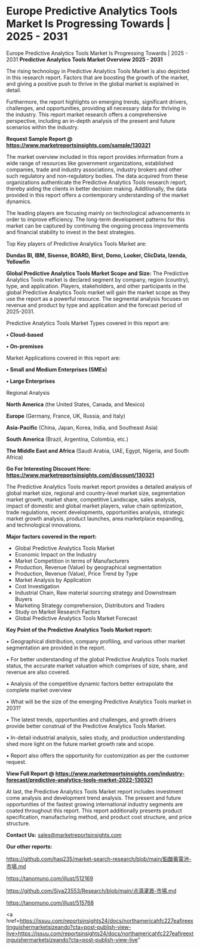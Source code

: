 # Europe Predictive Analytics Tools Market Is Progressing Towards | 2025 - 2031
Europe Predictive Analytics Tools Market Is Progressing Towards | 2025 - 2031
<Strong> Predictive Analytics Tools Market Overview 2025 - 2031</strong>

The rising technology in Predictive Analytics Tools Market is also depicted in this research report. Factors that are boosting the growth of the market, and giving a positive push to thrive in the global market is explained in detail.

Furthermore, the report highlights on emerging trends, significant drivers, challenges, and opportunities, providing all necessary data for thriving in the industry. This report market research offers a comprehensive perspective, including an in-depth analysis of the present and future scenarios within the industry.

<strong>Request Sample Report @ <a href=https://www.marketreportsinsights.com/sample/130321>https://www.marketreportsinsights.com/sample/130321</a></strong>

The market overview included in this report provides information from a wide range of resources like government organizations, established companies, trade and industry associations, industry brokers and other such regulatory and non-regulatory bodies. The data acquired from these organizations authenticate the Predictive Analytics Tools research report, thereby aiding the clients in better decision making. Additionally, the data provided in this report offers a contemporary understanding of the market dynamics.

The leading players are focusing mainly on technological advancements in order to improve efficiency. The long-term development patterns for this market can be captured by continuing the ongoing process improvements and financial stability to invest in the best strategies.

Top Key players of Predictive Analytics Tools Market are:

<strong>Dundas BI, IBM, Sisense, BOARD, Birst, Domo, Looker, ClicData, Izenda, Yellowfin</strong>

<strong><b>Global Predictive Analytics Tools Market Scope and Size:</b></strong>
The Predictive Analytics Tools market is declared segment by company, region (country), type, and application. Players, stakeholders, and other participants in the global Predictive Analytics Tools market will gain the market scope as they use the report as a powerful resource. The segmental analysis focuses on revenue and product by type and application and the forecast period of 2025-2031.

Predictive Analytics Tools Market Types covered in this report are:

<strong>• Cloud-based

• On-premises</strong>

Market Applications covered in this report are:

<strong>• Small and Medium Enterprises (SMEs)

• Large Enterprises</strong> 

Regional Analysis

<strong>North America</strong> (the United States, Canada, and Mexico)

<strong>Europe</strong> (Germany, France, UK, Russia, and Italy)

<strong>Asia-Pacific</strong> (China, Japan, Korea, India, and Southeast Asia)

<strong>South America</strong> (Brazil, Argentina, Colombia, etc.)

<strong>The Middle East and Africa</strong> (Saudi Arabia, UAE, Egypt, Nigeria, and South Africa)

<strong>Go For Interesting Discount Here: <a href=https://www.marketreportsinsights.com/discount/130321>https://www.marketreportsinsights.com/discount/130321</a></strong>

The Predictive Analytics Tools market report provides a detailed analysis of global market size, regional and country-level market size, segmentation market growth, market share, competitive Landscape, sales analysis, impact of domestic and global market players, value chain optimization, trade regulations, recent developments, opportunities analysis, strategic market growth analysis, product launches, area marketplace expanding, and technological innovations.

<strong><b>Major factors covered in the report:</b></strong>
<ul>
  <li>Global Predictive Analytics Tools Market </li>
  <li>Economic Impact on the Industry</li>
  <li>Market Competition in terms of Manufacturers</li>
  <li>Production, Revenue (Value) by geographical segmentation</li>
  <li>Production, Revenue (Value), Price Trend by Type</li>
  <li>Market Analysis by Application</li>
  <li>Cost Investigation</li>
  <li>Industrial Chain, Raw material sourcing strategy and Downstream Buyers</li>
  <li>Marketing Strategy comprehension, Distributors and Traders</li>
  <li>Study on Market Research Factors</li>
  <li>Global Predictive Analytics Tools Market Forecast</li>
</ul>

<strong><b>Key Point of the Predictive Analytics Tools Market report:</b></strong>

• Geographical distribution, company profiling, and various other market segmentation are provided in the report.

• For better understanding of the global Predictive Analytics Tools market status, the accurate market valuation which comprises of size, share, and revenue are also covered.

• Analysis of the competitive dynamic factors better extrapolate the complete market overview

• What will be the size of the emerging Predictive Analytics Tools market in 2031?

• The latest trends, opportunities and challenges, and growth drivers provide better construal of the Predictive Analytics Tools Market.

• In-detail industrial analysis, sales study, and production understanding shed more light on the future market growth rate and scope.

• Report also offers the opportunity for customization as per the customer request.

<strong><b>View Full Report @ <a href=https://www.marketreportsinsights.com/industry-forecast/predictive-analytics-tools-market-2022-130321>https://www.marketreportsinsights.com/industry-forecast/predictive-analytics-tools-market-2022-130321</a></b></strong>


At last, the Predictive Analytics Tools Market report includes investment come analysis and development trend analysis. The present and future opportunities of the fastest growing international industry segments are coated throughout this report. This report additionally presents product specification, manufacturing method, and product cost structure, and price structure.

<strong>Contact Us:</strong>
sales@marketreportsinsights.com

<strong>Our other reports:</strong>

<a href=https://github.com/haq235/market-search-research/blob/main/鉛酸蓄電池-市場.md>https://github.com/haq235/market-search-research/blob/main/鉛酸蓄電池-市場.md</a>

<a href=https://tanomuno.com/illust/512169>https://tanomuno.com/illust/512169</a>

<a href=https://github.com/Siya23553/Research/blob/main/点滴灌漑-市場.md>https://github.com/Siya23553/Research/blob/main/点滴灌漑-市場.md</a>

<a href=https://tanomuno.com/illust/515768>https://tanomuno.com/illust/515768</a>

<a href=https://issuu.com/reportsinsights24/docs/northamericahfc227eafireextinguishermarketsizeando?cta=post-publish-view-live>https://issuu.com/reportsinsights24/docs/northamericahfc227eafireextinguishermarketsizeando?cta=post-publish-view-live</a>"
